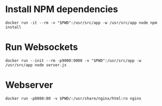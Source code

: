 # Install NPM dependencies

```
docker run -it --rm -v "$PWD":/usr/src/app -w /usr/src/app node npm install 
```

# Run Websockets

```
docker run --init --rm -p9000:9000 -v "$PWD":/usr/src/app -w /usr/src/app node server.js
```

# Webserver

```
docker run -p8080:80 -v $PWD/:/usr/share/nginx/html:ro nginx
```